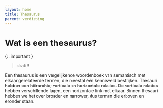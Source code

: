 ```yaml
---
layout: home
title: Thesaurus
parent: verdieping
---
```


# Wat is een thesaurus?
{: .important } 
> draft!!

Een thesaurus is een vergelijkende woordenboek van semantisch met elkaar
gerelateerde termen, die meestal één kennisveld bestrijken. Thesauri hebben een
hiërarchie; verticale en horizontale relaties. De verticale relaties hebben verschillende lagen,
een horizontale link met elkaar.
Binnen thesauri hebben we het over broader en narrower, dus termen die erboven en
eronder staan.